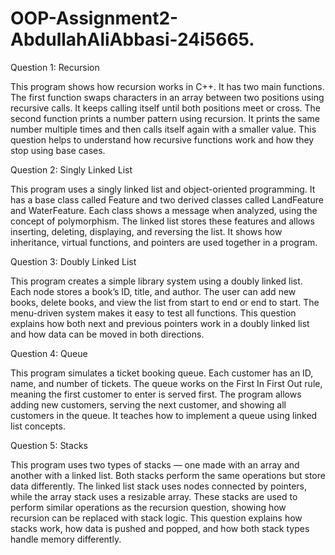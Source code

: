 # OOP-Assignment2-AbdullahAliAbbasi-24i5665.


Question 1: Recursion

This program shows how recursion works in C++.
It has two main functions.
The first function swaps characters in an array between two positions using recursive calls.
It keeps calling itself until both positions meet or cross.
The second function prints a number pattern using recursion.
It prints the same number multiple times and then calls itself again with a smaller value.
This question helps to understand how recursive functions work and how they stop using base cases.

Question 2: Singly Linked List

This program uses a singly linked list and object-oriented programming.
It has a base class called Feature and two derived classes called LandFeature and WaterFeature.
Each class shows a message when analyzed, using the concept of polymorphism.
The linked list stores these features and allows inserting, deleting, displaying, and reversing the list.
It shows how inheritance, virtual functions, and pointers are used together in a program.

Question 3: Doubly Linked List

This program creates a simple library system using a doubly linked list.
Each node stores a book’s ID, title, and author.
The user can add new books, delete books, and view the list from start to end or end to start.
The menu-driven system makes it easy to test all functions.
This question explains how both next and previous pointers work in a doubly linked list and how data can be moved in both directions.

Question 4: Queue

This program simulates a ticket booking queue.
Each customer has an ID, name, and number of tickets.
The queue works on the First In First Out rule, meaning the first customer to enter is served first.
The program allows adding new customers, serving the next customer, and showing all customers in the queue.
It teaches how to implement a queue using linked list concepts.

Question 5: Stacks

This program uses two types of stacks — one made with an array and another with a linked list.
Both stacks perform the same operations but store data differently.
The linked list stack uses nodes connected by pointers, while the array stack uses a resizable array.
These stacks are used to perform similar operations as the recursion question, showing how recursion can be replaced with stack logic.
This question explains how stacks work, how data is pushed and popped, and how both stack types handle memory differently.
